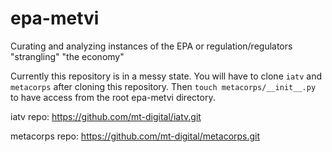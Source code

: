 # epa-metvi
Curating and analyzing instances of the EPA or regulation/regulators "strangling" "the economy"

Currently this repository is in a messy state. You will have to clone `iatv` and `metacorps` after
cloning this repository. Then `touch metacorps/__init__.py` to have access from the root epa-metvi directory.

iatv repo: https://github.com/mt-digital/iatv.git

metacorps repo: https://github.com/mt-digital/metacorps.git
